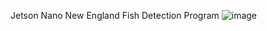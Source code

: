 Jetson Nano New England Fish Detection Program
![image](https://github.com/user-attachments/assets/1ff9c056-3658-401b-8b9b-7676616ee6e7)
